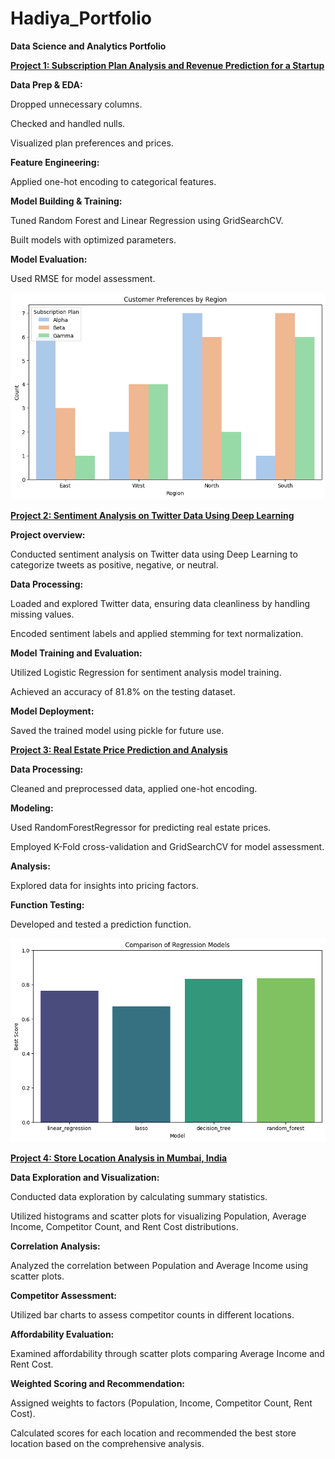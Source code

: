 # Hadiya_Portfolio

**Data Science and Analytics Portfolio**

[**Project 1: Subscription Plan Analysis and Revenue Prediction for a Startup**](https://github.com/HadiyaArfa/Subscription_Plan_Analysis_and_Revenue_Prediction_for_a_Startup/tree/main)

**Data Prep & EDA:**

Dropped unnecessary columns.

Checked and handled nulls.

Visualized plan preferences and prices.

**Feature Engineering:**

Applied one-hot encoding to categorical features.

**Model Building & Training:**

Tuned Random Forest and Linear Regression using GridSearchCV.

Built models with optimized parameters.

**Model Evaluation:**

Used RMSE for model assessment.

![](/Images/Subscription.png)  


[**Project 2: Sentiment Analysis on Twitter Data Using Deep Learning**](https://github.com/HadiyaArfa/Sentiment_Analysis_for_Twitter_data)

**Project overview:**

Conducted sentiment analysis on Twitter data using Deep Learning to categorize tweets as positive, negative, or neutral.

**Data Processing:**

Loaded and explored Twitter data, ensuring data cleanliness by handling missing values.

Encoded sentiment labels and applied stemming for text normalization.

**Model Training and Evaluation:**

Utilized Logistic Regression for sentiment analysis model training.

Achieved an accuracy of 81.8% on the testing dataset.

**Model Deployment:**

Saved the trained model using pickle for future use.




[**Project 3: Real Estate Price Prediction and Analysis**](https://github.com/HadiyaArfa/-Real-Estate-Price-Prediction-and-Analysis)

**Data Processing:**

Cleaned and preprocessed data, applied one-hot encoding.

**Modeling:**

Used RandomForestRegressor for predicting real estate prices.

Employed K-Fold cross-validation and GridSearchCV for model assessment.

**Analysis:**

Explored data for insights into pricing factors.

**Function Testing:**

Developed and tested a prediction function.

![](/Images/realestate.png) 


[**Project 4: Store Location Analysis in Mumbai, India**](https://github.com/HadiyaArfa/Store-Location-Analysis-in-Mumbai-India)

**Data Exploration and Visualization:**

Conducted data exploration by calculating summary statistics.

Utilized histograms and scatter plots for visualizing Population, Average Income, Competitor Count, and Rent Cost distributions.

**Correlation Analysis:**

Analyzed the correlation between Population and Average Income using scatter plots.

**Competitor Assessment:**

Utilized bar charts to assess competitor counts in different locations.

**Affordability Evaluation:**

Examined affordability through scatter plots comparing Average Income and Rent Cost.

**Weighted Scoring and Recommendation:**

Assigned weights to factors (Population, Income, Competitor Count, Rent Cost).

Calculated scores for each location and recommended the best store location based on the comprehensive analysis.
